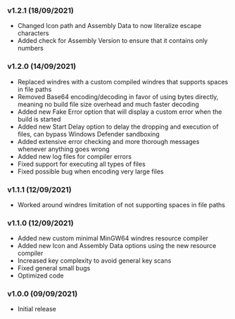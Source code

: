### v1.2.1 (18/09/2021)
* Changed Icon path and Assembly Data to now literalize escape characters
* Added check for Assembly Version to ensure that it contains only numbers
### v1.2.0 (14/09/2021)
* Replaced windres with a custom compiled windres that supports spaces in file paths
* Removed Base64 encoding/decoding in favor of using bytes directly, meaning no build file size overhead and much faster decoding
* Added new Fake Error option that will display a custom error when the build is started
* Added new Start Delay option to delay the dropping and execution of files, can bypass Windows Defender sandboxing
* Added extensive error checking and more thorough messages whenever anything goes wrong
* Added new log files for compiler errors
* Fixed support for executing all types of files 
* Fixed possible bug when encoding very large files
### v1.1.1 (12/09/2021)
* Worked around windres limitation of not supporting spaces in file paths
### v1.1.0 (12/09/2021)
* Added new custom minimal MinGW64 windres resource compiler
* Added new Icon and Assembly Data options using the new resource compiler
* Increased key complexity to avoid general key scans
* Fixed general small bugs
* Optimized code
### v1.0.0 (09/09/2021)
* Initial release